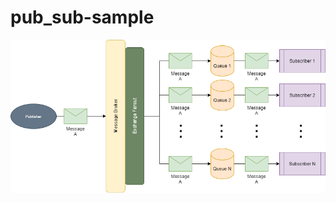 # pub_sub-sample
![Designed Solution](https://github.com/Mulesoft-meetup-sp-eip/pub_sub-sample/blob/main/repo_resources/Pub_sub_wb.png)
